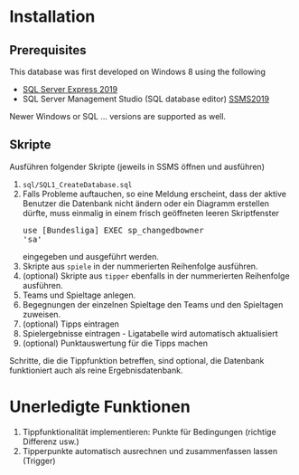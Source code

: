 # Installation

## Prerequisites
This database was first developed on Windows 8 using the following 
* [SQL Server Express 2019](https://learn.microsoft.com/en-us/sql/sql-server/what-s-new-in-sql-server-2019?view=sql-server-ver15) 
* SQL Server Management Studio (SQL database editor)
[SSMS2019](https://learn.microsoft.com/en-us/sql/ssms/download-sql-server-management-studio-ssms?view=sql-server-ver15)

Newer Windows or SQL &hellip;  versions are supported as well.

## Skripte
Ausführen folgender Skripte (jeweils in SSMS öffnen und ausführen)

1. `sql/SQL1_CreateDatabase.sql`
2. Falls Probleme auftauchen, so eine Meldung erscheint, dass der aktive Benutzer die Datenbank nicht ändern oder ein Diagramm erstellen dürfte, muss einmalig in einem frisch geöffneten leeren Skriptfenster<br>
  <span><pre>use [Bundesliga] EXEC sp_changedbowner 'sa'</pre></span> eingegeben und ausgeführt werden.
3. Skripte aus `spiele` in der nummerierten Reihenfolge ausführen.
4. (optional) Skripte aus `tipper` ebenfalls in der nummerierten Reihenfolge ausführen.
5. Teams und Spieltage anlegen.
6. Begegnungen der einzelnen Spieltage den Teams und den Spieltagen zuweisen.
7. (optional) Tipps eintragen
8. Spielergebnisse eintragen - Ligatabelle wird automatisch aktualisiert
9. (optional) Punktauswertung für die Tipps machen

Schritte, die die Tippfunktion betreffen, sind optional, die Datenbank funktioniert auch als reine Ergebnisdatenbank.

# Unerledigte Funktionen

1. Tippfunktionalität implementieren: Punkte für Bedingungen (richtige Differenz usw.)
2. Tipperpunkte automatisch ausrechnen und zusammenfassen lassen (Trigger)
